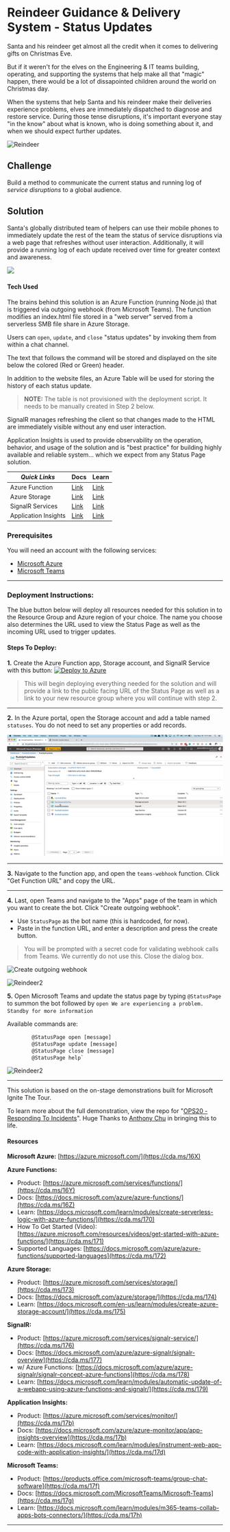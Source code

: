 # Reindeer Guidance & Delivery System - Status Updates

Santa and his reindeer get almost all the credit when it comes to delivering gifts on Christmas Eve.

But if it weren't for the elves on the Engineering & IT teams building, operating, and supporting the systems that help make all that "magic" happen, there would be a lot of dissapointed children around the world on Christmas day.

When the systems that help Santa and his reindeer make their deliveries experience problems, elves are immediately dispatched to diagnose and restore service. During those tense disruptions, it's important everyone stay "in the know" about what is known, who is doing something about it, and when we should expect further updates.

![Reindeer](https://jhandcdn.blob.core.windows.net/blob/reindeer.gif)

## Challenge

Build a method to communicate the current status and running log of *service disruptions* to a global audience.

## Solution

Santa's globally distributed team of helpers can use their mobile phones to immediately update the rest of the team the status of service disruptions via a web page that refreshes without user interaction. Additionally, it will provide a running log of each update received over time for greater context and awareness.

![](https://jhandcdn.blob.core.windows.net/blob/UpdateFromTeams.gif)

#### Tech Used

The brains behind this solution is an Azure Function (running Node.js) that is triggered via outgoing webhook (from Microsoft Teams). The function modifies an index.html file stored in a "web server" served from a serverless SMB file share in Azure Storage.

Users can `open`, `update`, and `close` "status updates" by invoking them from within a chat channel. 

The text that follows the command will be stored and displayed on the site below the colored (Red or Green) header.

In addition to the website files, an Azure Table will be used for storing the history of each status update. 
>**NOTE:** The table is not provisioned with the deployment script. It needs to be manually created in Step 2 below. 

SignalR manages refreshing the client so that changes made to the HTML are immediately visible without any end user interaction.

Application Insights is used to provide observability on the operation, behavior, and usage of the solution and is "best practice" for building highly available and reliable system... which we expect from any Status Page solution.

|*Quick Links*|Docs|Learn|
|---|---|---|
|Azure Function|[Link](https://cda.ms/16Z)|[Link](https://cda.ms/170)
|Azure Storage|[Link](https://cda.ms/174)|[Link](https://cda.ms/175)
|SignalR Services|[Link](https://cda.ms/177)|[Link](https://cda.ms/179)
|Application Insights|[Link](https://cda.ms/17b)| [Link](https://cda.ms/17d)

### Prerequisites

You will need an account with the following services: 

- [Microsoft Azure](https://cda.ms/16X)
- [Microsoft Teams](https://cda.ms/17f)

---

### Deployment Instructions:

The blue button below will deploy all resources needed for this solution in to the Resource Group and Azure region of your choice. The name you choose also determines the URL used to view the Status Page as well as the incoming URL used to trigger updates.

#### Steps To Deploy:

**1.** Create the Azure Function app, Storage account, and SignalR Service with this button: [![Deploy to Azure](https://azuredeploy.net/deploybutton.svg)](https://azuredeploy.net/)

>This will begin deploying everything needed for the solution and will provide a link to the public facing URL of the Status Page as well as a link to your new resource group where you will continue with step 2.

---

**2.** In the Azure portal, open the Storage account and add a table named `statuses`. You do not need to set any properties or add records.

![Create table](CreateStatusesTable.gif)

---

**3.** Navigate to the function app, and open the `teams-webhook` function. Click "Get Function URL" and copy the URL.

---

**4.** Last, open Teams and navigate to the "Apps" page of the team in which you want to create the bot. Click "Create outgoing webhook".

- Use `StatusPage` as the bot name (this is hardcoded, for now). 
- Paste in the function URL, and enter a description and press the create button.

> You will be prompted with a secret code for validating webhook calls from Teams. We currently do not use this. Close the dialog box.

![Create outgoing webhook](Webhook.gif)    

![Reindeer2](https://jhandcdn.blob.core.windows.net/blob/reindeer3.gif)

**5.** Open Microsoft Teams and update the status page by typing `@StatusPage` to summon the bot followed by `open We are experiencing a problem. Standby for more information`

Available commands are: 

```bot
        @StatusPage open [message]
        @StatusPage update [message]
        @StatusPage close [message]
        @StatusPage help`
```


![Reindeer2](https://jhandcdn.blob.core.windows.net/blob/reindeer2.gif)

---

This solution is based on the on-stage demonstrations built for Microsoft Ignite The Tour. 

To learn more about the full demonstration, view the repo for "[OPS20 - Responding To Incidents]()". Huge Thanks to [Anthony Chu]() in bringing this to life.


#### Resources

**Microsoft Azure:** [https://azure.microsoft.com/](https://cda.ms/16X)

**Azure Functions:**
- Product: [https://azure.microsoft.com/services/functions/](https://cda.ms/16Y)
- Docs: [https://docs.microsoft.com/azure/azure-functions/](https://cda.ms/16Z)
- Learn: [https://docs.microsoft.com/learn/modules/create-serverless-logic-with-azure-functions/](https://cda.ms/170)
- How To Get Started (Video): [https://azure.microsoft.com/resources/videos/get-started-with-azure-functions/](https://cda.ms/171)
- Supported Languages: [https://docs.microsoft.com/azure/azure-functions/supported-languages](https://cda.ms/172)

**Azure Storage:**
- Product: [https://azure.microsoft.com/services/storage/](https://cda.ms/173)
- Docs: [https://docs.microsoft.com/azure/storage/](https://cda.ms/174)
- Learn: [https://docs.microsoft.com/en-us/learn/modules/create-azure-storage-account/](https://cda.ms/175)

**SignalR:**
- Product: [https://azure.microsoft.com/services/signalr-service/](https://cda.ms/176)
- Docs: [https://docs.microsoft.com/azure/azure-signalr/signalr-overview](https://cda.ms/177)
- w/ Azure Functions: [https://docs.microsoft.com/azure/azure-signalr/signalr-concept-azure-functions](https://cda.ms/178)
- Learn: [https://docs.microsoft.com/learn/modules/automatic-update-of-a-webapp-using-azure-functions-and-signalr/](https://cda.ms/179)

**Application Insights:**
- Product: [https://azure.microsoft.com/services/monitor/](https://cda.ms/17b)
- Docs: [https://docs.microsoft.com/azure/azure-monitor/app/app-insights-overview](https://cda.ms/17b)
- Learn: [https://docs.microsoft.com/learn/modules/instrument-web-app-code-with-application-insights/](https://cda.ms/17d)

**Microsoft Teams:**
- Product: [https://products.office.com/microsoft-teams/group-chat-software](https://cda.ms/17f)
- Docs: [https://docs.microsoft.com/MicrosoftTeams/Microsoft-Teams](https://cda.ms/17g)
- Learn: [https://docs.microsoft.com/learn/modules/m365-teams-collab-apps-bots-connectors/](https://cda.ms/17h)

---